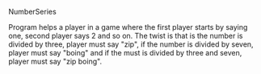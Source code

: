 NumberSeries

Program helps a player in a game where the first player starts by saying one,
second player says 2 and so on. The twist is that is the number is divided by
three, player must say "zip", if the number is divided by seven, player must
say "boing" and if the must is divided by three and seven, player must say
"zip boing".
